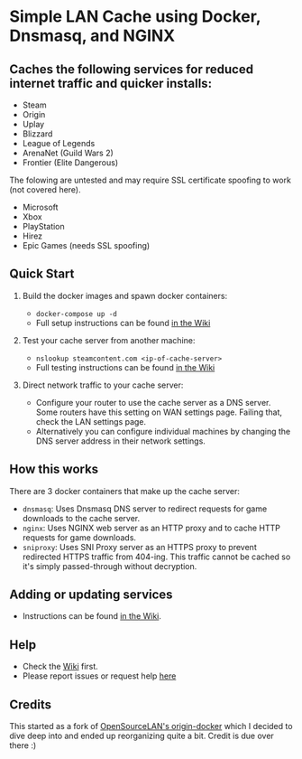 # Simple LAN Cache using Docker, Dnsmasq, and NGINX

## Caches the following services for reduced internet traffic and quicker installs:
* Steam
* Origin
* Uplay
* Blizzard
* League of Legends
* ArenaNet (Guild Wars 2)
* Frontier (Elite Dangerous)

The folowing are untested and may require SSL certificate spoofing to work (not covered here).
* Microsoft
* Xbox
* PlayStation
* Hirez
* Epic Games (needs SSL spoofing)

## Quick Start
1. Build the docker images and spawn docker containers:
    * `docker-compose up -d`
    * Full setup instructions can be found [in the Wiki](https://github.com/RyanEwen/lan-cache-docker/wiki/Setup-instructions)

1. Test your cache server from another machine:
    * `nslookup steamcontent.com <ip-of-cache-server>`
    * Full testing instructions can be found [in the Wiki](https://github.com/RyanEwen/lan-cache-docker/wiki/How-to-test)

1. Direct network traffic to your cache server:
    * Configure your router to use the cache server as a DNS server.
    Some routers have this setting on WAN settings page. Failing that, check the LAN settings page.
    * Alternatively you can configure individual machines by changing the DNS server address in their network settings.

## How this works
There are 3 docker containers that make up the cache server:
* `dnsmasq`: Uses Dnsmasq DNS server to redirect requests for game downloads to the cache server.
* `nginx`: Uses NGINX web server as an HTTP proxy and to cache HTTP requests for game downloads.
* `sniproxy`: Uses SNI Proxy server as an HTTPS proxy to prevent redirected HTTPS traffic from 404-ing. This traffic cannot be cached so it's simply passed-through without decryption.

## Adding or updating services
* Instructions can be found [in the Wiki](https://github.com/RyanEwen/lan-cache-docker/wiki/Adding-or-updating-services).

## Help
* Check the [Wiki](https://github.com/RyanEwen/lan-cache-docker/wiki) first.
* Please report issues or request help [here](https://github.com/RyanEwen/lan-cache-docker/issues)

## Credits
This started as a fork of [OpenSourceLAN's origin-docker](https://github.com/OpenSourceLAN/origin-docker) which I decided to dive deep into and ended up reorganizing quite a bit. Credit is due over there :)
